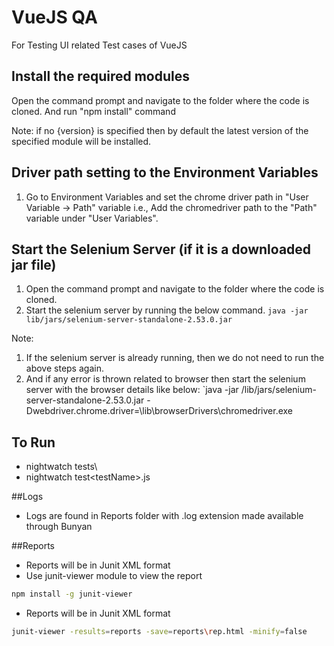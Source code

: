 # VueJS QA
For Testing UI related Test cases of VueJS

## Install the required modules 
Open the command prompt and navigate to the folder where the code is cloned. And run "npm install" command
	
Note: if no {version} is specified then by default the latest version of the specified module will be installed.

## Driver path setting to the Environment Variables
1. Go to Environment Variables and set the chrome driver path in "User Variable -> Path" variable
	i.e., Add the chromedriver path to the "Path" variable under "User 	Variables".
	
## Start the Selenium Server (if it is a downloaded jar file)
1. Open the command prompt and navigate to the folder where the code is cloned.
2. Start the selenium server by running the below command.
  `java -jar lib/jars/selenium-server-standalone-2.53.0.jar`

Note: 
1. If the selenium server is already running, then we do not need to run the above steps again.
2. And if any error is thrown related to browser then start the selenium server with the browser details like below:
`java -jar <projectDirectory>/lib/jars/selenium-server-standalone-2.53.0.jar -Dwebdriver.chrome.driver=<projectDirectory>\lib\browserDrivers\chromedriver.exe 


## To Run
* nightwatch tests\
* nightwatch test\<testName>.js

##Logs

* Logs are found in Reports folder with .log extension made available through Bunyan

##Reports

* Reports will be in Junit XML format
* Use junit-viewer module to view the report
```sh
npm install -g junit-viewer
```
* Reports will be in Junit XML format
```sh
junit-viewer -results=reports -save=reports\rep.html -minify=false
```

